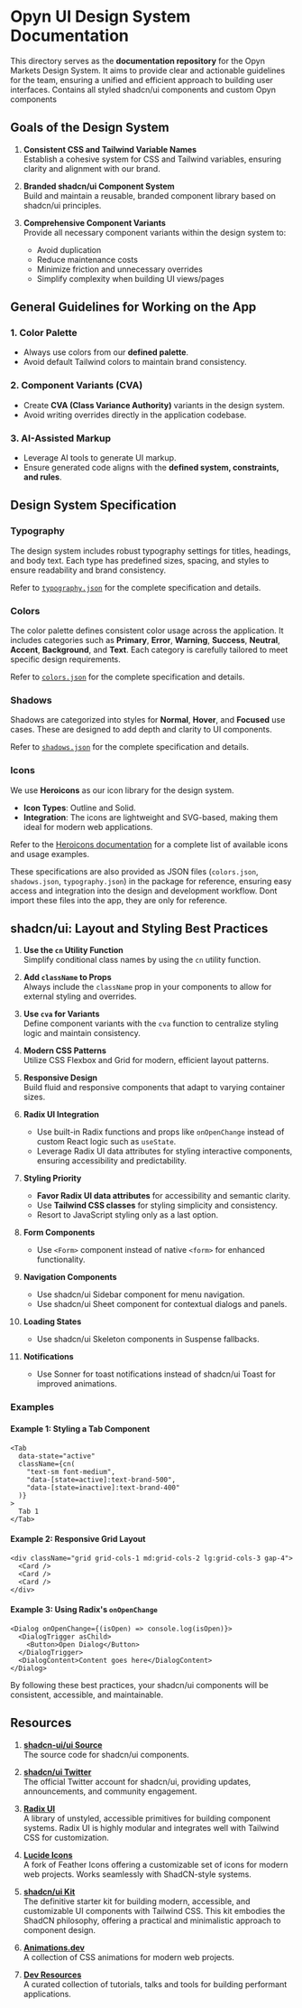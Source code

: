 # Opyn UI Design System Documentation

This directory serves as the **documentation repository** for the Opyn Markets Design System. It aims to provide clear and actionable guidelines for the team, ensuring a unified and efficient approach to building user interfaces.
Contains all styled shadcn/ui components and custom Opyn components


## Goals of the Design System

1. **Consistent CSS and Tailwind Variable Names**  
   Establish a cohesive system for CSS and Tailwind variables, ensuring clarity and alignment with our brand.

2. **Branded shadcn/ui Component System**  
   Build and maintain a reusable, branded component library based on shadcn/ui principles.

3. **Comprehensive Component Variants**  
   Provide all necessary component variants within the design system to:
   - Avoid duplication
   - Reduce maintenance costs
   - Minimize friction and unnecessary overrides
   - Simplify complexity when building UI views/pages


## General Guidelines for Working on the App 

### 1. **Color Palette**
   - Always use colors from our **defined palette**.
   - Avoid default Tailwind colors to maintain brand consistency.

### 2. **Component Variants (CVA)**
   - Create **CVA (Class Variance Authority)** variants in the design system.
   - Avoid writing overrides directly in the application codebase.

### 3. **AI-Assisted Markup**
   - Leverage AI tools to generate UI markup.
   - Ensure generated code aligns with the **defined system, constraints, and rules**.



## Design System Specification

### Typography
The design system includes robust typography settings for titles, headings, and body text. Each type has predefined sizes, spacing, and styles to ensure readability and brand consistency.

Refer to [`typography.json`](./path-to-typography.json) for the complete specification and details.


### Colors
The color palette defines consistent color usage across the application. It includes categories such as **Primary**, **Error**, **Warning**, **Success**, **Neutral**, **Accent**, **Background**, and **Text**. Each category is carefully tailored to meet specific design requirements.

Refer to [`colors.json`](./path-to-colors.json) for the complete specification and details.

### Shadows
Shadows are categorized into styles for **Normal**, **Hover**, and **Focused** use cases. These are designed to add depth and clarity to UI components.

Refer to [`shadows.json`](./path-to-shadows.json) for the complete specification and details.

### Icons
We use **Heroicons** as our icon library for the design system.  
- **Icon Types**: Outline and Solid.  
- **Integration**: The icons are lightweight and SVG-based, making them ideal for modern web applications.  

Refer to the [Heroicons documentation](https://heroicons.com/) for a complete list of available icons and usage examples.


These specifications are also provided as JSON files (`colors.json`, `shadows.json`, `typography.json`) in the package for reference, ensuring easy access and integration into the design and development workflow. Dont import these files into the app, they are only for reference.




## shadcn/ui: Layout and Styling Best Practices

1. **Use the `cn` Utility Function**  
   Simplify conditional class names by using the `cn` utility function.

2. **Add `className` to Props**  
   Always include the `className` prop in your components to allow for external styling and overrides.

3. **Use `cva` for Variants**  
   Define component variants with the `cva` function to centralize styling logic and maintain consistency.

4. **Modern CSS Patterns**  
   Utilize CSS Flexbox and Grid for modern, efficient layout patterns.

5. **Responsive Design**  
   Build fluid and responsive components that adapt to varying container sizes.

6. **Radix UI Integration**  
   - Use built-in Radix functions and props like `onOpenChange` instead of custom React logic such as `useState`.
   - Leverage Radix UI data attributes for styling interactive components, ensuring accessibility and predictability.

7. **Styling Priority**  
   - **Favor Radix UI data attributes** for accessibility and semantic clarity.
   - Use **Tailwind CSS classes** for styling simplicity and consistency.
   - Resort to JavaScript styling only as a last option.

8. **Form Components**
   - Use `<Form>` component instead of native `<form>` for enhanced functionality.

9. **Navigation Components**
   - Use shadcn/ui Sidebar component for menu navigation.
   - Use shadcn/ui Sheet component for contextual dialogs and panels.

10. **Loading States**
    - Use shadcn/ui Skeleton components in Suspense fallbacks.

11. **Notifications**
    - Use Sonner for toast notifications instead of shadcn/ui Toast for improved animations.

### Examples

#### Example 1: Styling a Tab Component
```tsx
<Tab
  data-state="active"
  className={cn(
    "text-sm font-medium",
    "data-[state=active]:text-brand-500",
    "data-[state=inactive]:text-brand-400"
  )}
>
  Tab 1
</Tab>
```

#### Example 2: Responsive Grid Layout
```tsx
<div className="grid grid-cols-1 md:grid-cols-2 lg:grid-cols-3 gap-4">
  <Card />
  <Card />
  <Card />
</div>
```

#### Example 3: Using Radix's `onOpenChange`
```tsx
<Dialog onOpenChange={(isOpen) => console.log(isOpen)}>
  <DialogTrigger asChild>
    <Button>Open Dialog</Button>
  </DialogTrigger>
  <DialogContent>Content goes here</DialogContent>
</Dialog>
```


By following these best practices, your shadcn/ui components will be consistent, accessible, and maintainable.


## Resources

1. **[shadcn-ui/ui Source](https://github.com/shadcn-ui/ui)**  
   The source code for shadcn/ui components.
   
2. **[shadcn/ui Twitter](https://x.com/shadcn)**  
   The official Twitter account for shadcn/ui, providing updates, announcements, and community engagement.

3. **[Radix UI](https://www.radix-ui.com/)**  
   A library of unstyled, accessible primitives for building component systems. Radix UI is highly modular and integrates well with Tailwind CSS for customization.

4. **[Lucide Icons](https://lucide.dev/)**  
   A fork of Feather Icons offering a customizable set of icons for modern web projects. Works seamlessly with ShadCN-style systems.

5. **[shadcn/ui Kit](https://kit.shadcnui.com/)**  
   The definitive starter kit for building modern, accessible, and customizable UI components with Tailwind CSS. This kit embodies the ShadCN philosophy, offering a practical and minimalistic approach to component design.

6. **[Animations.dev](https://animations.dev/)**  
   A collection of CSS animations for modern web projects.

7. **[Dev Resources](https://github.com/blockmatic/dev-resources)**  
   A curated collection of tutorials, talks and tools for building performant applications.
